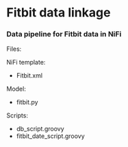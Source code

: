 # Fitbit data linkage

### Data pipeline for Fitbit data in NiFi

Files:

NiFi template:
- Fitbit.xml

Model:
- fitbit.py

Scripts:
- db_script.groovy
- fitbit_date_script.groovy
